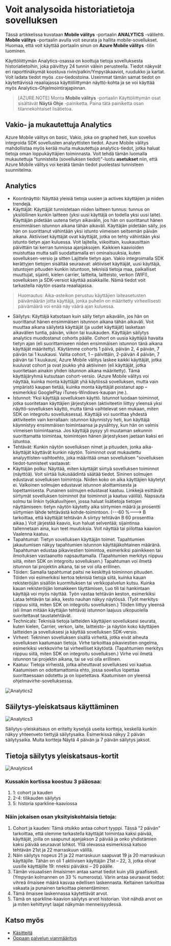 <properties
   pageTitle="Azure Mobile välitys käyttöliittymä - Analytics"
   description="Lue, miten voit analysoida historiatietoja sovelluksesi käyttämällä Azure Mobile välitys"
   services="mobile-engagement"
   documentationCenter=""
   authors="piyushjo"
   manager="dwrede"
   editor=""/>

<tags
   ms.service="mobile-engagement"
   ms.devlang="na"
   ms.topic="article"
   ms.tgt_pltfrm="mobile-multiple"
   ms.workload="mobile"
   ms.date="08/19/2016"
   ms.author="piyushjo"/>

# <a name="how-to-analyze-historical-data-about-your-application"></a>Voit analysoida historiatietoja sovelluksen

Tässä artikkelissa kuvataan **Mobile välitys** -portaalin **ANALYTICS** -välilehti. **Mobile välitys** -portaalin avulla voit seurata ja hallita mobile-sovellukset. Huomaa, että voit käyttää portaalin sinun on **Azure Mobile välitys** -tilin luominen.


Käyttöliittymän Analytics-osassa on koottuja tietoja sovelluksesta historiatietoihin, joka päivittyy 24 tunnin välein perusteella. Tiedot näkyvät eri raporttinäkymät koostuva rivin/palkin/Ympyräkaaviot, ruudukko ja kartat. Voit ladata tiedot myös .csv-tiedostoina. Useimmat tämän samat tiedot on käytettävissä reaaliajassa käyttöliittymän näyttö-kohta ja se voi käyttää myös Analytics-Ohjelmointirajapinnan.

>[AZURE.NOTE] Monta **Mobile välitys** -portaalin Käyttöliittymän osat sisältävät **Näytä Ohje** -painiketta. Paina tätä painiketta osan tilannekohtaiset lisätietoa.

## <a name="standard-and-custom-analytics"></a>Vakio- ja mukautettuja Analytics

Azure Mobile välitys on basic, Vakio, joka on graphed heti, kun sovellus integroida SDK sovellusten analyyttisten tiedot. Azure Mobile välitys mahdollistaa myös kerää muita mukautettuja analytics-tiedot, jotka haluat tietoja oman loppukäyttäjien toiminnasta. Voit tehdä tämän luomalla mukautettuja "tunnisteita (sovelluksen tiedot)"-luotu **asetukset** niin, että Azure Mobile välitys voi kerätä tämän tiedot puolestasi tunnisteen suunnitelma.



## <a name="analytics"></a>Analytics
- Koontinäyttö: Näyttää yleisiä tietoja uusien ja actives käyttäjien ja niiden trendejä.
- Käyttäjät: Käyttäjät tunnistetaan niiden laitteen tunnus: tunnus on yksilöllinen kunkin laitteen (yksi uusi käyttäjä on todella yksi uusi laite). Käyttäjän pidetään uutena tietyn aikavälin, jos hän on suorittanut hänen ensimmäisen istunnon aikana tähän aikaväli. Käyttäjän pidetään säily, jos hän on suorittanut vähintään yksi istunto viimeisen seitsemän päivän aikana. Aktiiviset käyttäjät ovat käyttäjät, jotka on tehty vähintään yksi istunto tietyn ajan kuluessa. Voit lajitella, viikoittain, kuukausittain päivittäin tai kerran tunnissa ajanjaksojen. Kaikkien kaavioiden muistuttaa mutta salli suodattamalla eri ominaisuuksia, kuten sovelluksen-versio ja sitten Lajittele tietyn ajan. Vakio integroimalla SDK kerättyjen tietojen sisältää seuraavat: aktiiviset käyttäjät, uusi käyttäjä, istuntojen pituuden kunkin istuntoon, teknisiä tietoja maa, paikalliset muuttujat, sijainti, kielen carrier, laitteita, laitteisto, verkon (WIFI), sovelluksen ja SDK-versiot käyttää asiakkaille. Nämä tiedot voit tarkastella näytön osasta reaaliajassa.

> Huomautus: Aika-asteikon perustuu käyttäjien laiteasetusten päivämäärän jotta käyttäjä, jonka puhelin on määritetty virheellisesti päivämäärä voi enää näy väärä ajan kuluessa.

- Säilytys: Käyttäjä katsotaan kuin säily tietyn aikavälin, jos hän on suorittanut hänen ensimmäisen istunnon aikana tähän aikaväli. Voit muuttaa aikana säilytetä käyttäjät (ja uudet käyttäjät) lasketaan aikavälien tuntia, päivän, viikon tai kuukauden. Käyttäjän säilytys analytics muodostanut cohorts päälle. Cohort on uusia käyttäjiä havaita tietyn ajan (eli suorittamiseen niiden ensimmäisen istunnon tänä aikana käyttäjät määritetty). Käytämme cohorts 1 päivä, päivän 2, 4 päivän, 7 päivän tai 1 kuukausi. Valita cohort, 1 – päivittäin, 2-päivän 4 päivän, 7 päivän tai 1 kuukausi, Azure Mobile välitys laskee kaikki käyttäjät, jotka kuuluvat cohort ja ovat joukko yhä aktiivinen (eli käyttäjät, jotka suoritetaan ainakin yhden istunnon aikana määritetty). Tämä käyttäjäryhmä kutsutaan cohort-versio. (Azure Mobile välitys voi näyttää, kuinka monta käyttäjät yhä käytössä sovelluksen, mutta vain ympäristö kaupan tietää, kuinka monta käyttäjät poistanut app – esimerkiksi GooglePlay iTunes-Windows-kaupan jne.).
- Istunnot: Yksi käyttäjä sovelluksen käyttö. Istunnot luodaan toiminnot, jotka suoritetaan käyttäjien järjestyksen (aktiviteetin liittyy yleensä yksi näyttö-sovelluksen käyttö, mutta tämä vaihtelevat sen mukaan, miten SDK on integroitu sovelluksessa). Käyttäjä voi suorittaa yhdestä aktiviteetin vain kerrallaan: istunnon käynnistyy heti, kun käyttäjä käynnistyy ensimmäisen toimintaansa ja pysähtyy, kun hän on valmis viimeisen toimintaansa. Jos käyttäjä pysyy yli muutaman sekunnin suorittamatta toimintaa, toimintojen hänen järjestyksen jaetaan kaksi eri istuntoa.
- Tehtävät: Kunkin näytön sovelluksen nimet ja pituuden, jonka aika-käyttäjät käyttävät kunkin näytön. Toiminnot ovat mukautettu analyyttisten-vaihtoehto, joka määrittää oman sovelluksen "sovelluksen tiedot-tunnisteet vastaavat:
- Käyttäjän polku: Näyttää, miten käyttäjät siirtyä sovelluksen toiminnot (näyttöä). Voit siirtää liukusäädintä säätää tiedot. Sininen solmujen edustavat sovelluksen toimintoja. Niiden koko on aika käyttäjien käytetyt ei. Valkoinen solmujen edustavat istunnon aloittamisesta ja lopettamisesta. Punainen solmujen edustavat kaatuu. Linkkejä esittävät siirtymät sovelluksen toiminnot (tai toiminnot ja kaatuu välillä). Napsauta solmu tai linkin työkaluvihjeen, jossa haluat lisätietoja tietojen näyttämiseen: tietyn näytön käytetty aika siirtymien määrä ja prosentti siirtymien lähde tehtävästä kohde-toimintoon. (---60 %---> B tarkoittaa, että käyttäjät tehtävän A siirtyy tehtävän B 60 prosenttia aikaa.) Voit järjestää kaavio, kun haluat selventää; sijaintinsa tallennetaan aina, kun teet muutoksia. Voit näyttää tai piilottaa kaavion Vaalenna kaatuu.
- Tapahtumat: Tietyn sovelluksen käyttäjän toimet. Tapahtumien jakautumisen näkyy tapahtumien istunnon käyttäjäkohtainen määränä. Tapahtuman edustaa pikaviestien toimintoa, esimerkiksi painikkeen tai ilmoituksen vastaanotto napsauttamalla. (Tapahtumien merkitys riippuu siitä, miten SDK on integroitu sovelluksen.) Tapahtuman voi ilmetä istunnon tai projektin aikana, tai se voi olla erillinen.
- Töiden: Samalla tapahtumat paitsi ne keskittyä toiminnon pituuden. Töiden voi esimerkiksi kertoa teknisiä tietoja siitä, kuinka kauan rekisteröijän sisällön kuormituksen tai verkkopalvelun kutsu. Kuinka kauan rekisteröijän lomakkeen täyttämisen, Luo tili tai hankintaan käyttäjä voi myös näyttää. Työn vastaa tehtävän keston, esimerkiksi Lataa tehtävän tai aika, kesto nauhan näkyy näytössä. (Työt merkitys riippuu siitä, miten SDK on integroitu sovelluksen.) Töiden liittyy yleensä (eli ilman mitään käyttäjän tehtävä) istunnon laajuus ulkopuolella suoritettavat taustatehtävät.
- Technicals: Teknisiä tietoja laitteiden käyttäjien sovelluksesi seurata, kuten kielen, Carrier, verkon, laite, laitteisto- ja näytön koko käyttäjien laitteiden ja sovelluksesi ja käyttää sovelluksen SDK-versio.
- Virheet: Tekninen sovelluksen sisällä virheitä, jotka eivät aiheuta sovelluksen kaatumaan tietoja. Virhe tarkoittaa pikaviestien ongelma, esimerkiksi verkkovirhe tai virheelliset käytöstä. (Tapahtumien merkitys riippuu siitä, miten SDK on integroitu sovelluksen.) Virhe voi ilmetä istunnon tai projektin aikana, tai se voi olla erillinen.
- Kaatuu: Tietoja virheistä, jotka aiheuttavat sovelluksesi voi kaatua. Kaatumisen on odottamattomia ehto, jossa sovellus lopettaa suorittaessaan odotettu ja on lopetettava. Kaatumisen on yleensä ohjelmavirhe-sovelluksessa.

![Analytics2][11]

## <a name="accessing-the-retention-overview"></a>Säilytys-yleiskatsaus käyttäminen
![Analytics3][12]

Säilytys-yleiskatsaus on eritelty kyselyjä useita kortteja, keskellä kunkin näkyy yhteenveto tiettyjä säilytysaika. Esimerkissä näkyy 2 päivän säilytysaika. Muita kortteja Näytä 4 päivän ja 7 päivän säilytys jaksot.

## <a name="understanding-the-retention-overview-cards"></a>Tietoja säilytys yleiskatsaus-kortit
![Analytics4][13]

### <a name="each-card-is-composed-of-3-main-parts"></a>Kussakin kortissa koostuu 3 pääosaa:
1. 1: cohort ja kauden
2. 2-4: tilikauden säilytys
3. 5: historia sparkline-kaaviossa

### <a name="here-is-detailed-information-about-each-element"></a>Näin jokaisen osan yksityiskohtaisia tietoja:
1.    Cohort ja kauden: Tämä otsikko antaa cohort tyyppi. Tässä "2 päivän" tarkoittaa, että olemme tarkastella käyttäjät toimintaa kaksi päivää, käyttäjät, joilla on saapunut ajanjakson 2 päivää ja onko yhdistämien kaksi päivää seuraavat lohkot. Yllä olevassa esimerkissä katsoo tehtävän 21st ja 22 marraskuun välillä.
2.    Näin säilytys nopeus 21 ja 22 marraskuun saapuvat 19 ja 20 marraskuun käyttäjille. Tähän on oli 1 aktiivisen käyttäjän 21st – 22, 3, jotka olivat uusille käyttäjille 19: nneksi päiväksi – 20 päälle.
3.    Tämän visuaalisen ilmaisimen antaa samat tiedot kuin yllä graafisesti. (Ympyrän kolmannen on 33 % numerosta). Värin antaa seuraavat tiedot: vihreä ilmaisee määrä kasvaa edellisen laskennasta. Keltainen tarkoittaa vakaata ja punainen tarkoittaa pienentäminen.
4.    Tämä ilmaisee laskennassa käytettävät arvot.
5.    Tämä on sparkline-kaavion säilytys arvot historian. Voit nähdä arvot on ja miten kehittynyt laajat näkymän menneisyydessä.


## <a name="see-also"></a>Katso myös

- [Käsitteitä][Link 6]
- [Oppaan palvelun vianmääritys][Link 24]

<!--Image references-->
[1]: ./media/mobile-engagement-user-interface-navigation/navigation1.png
[2]: ./media/mobile-engagement-user-interface-home/home1.png
[3]: ./media/mobile-engagement-user-interface-home/home2.png
[4]: ./media/mobile-engagement-user-interface-home/home3.png
[5]: ./media/mobile-engagement-user-interface-home/home4.png
[6]: ./media/mobile-engagement-user-interface-home/home5.png
[7]: ./media/mobile-engagement-user-interface-my-account/myaccount1.png
[8]: ./media/mobile-engagement-user-interface-my-account/myaccount2.png
[9]: ./media/mobile-engagement-user-interface-my-account/myaccount3.png
[10]: ./media/mobile-engagement-user-interface-analytics/analytics1.png
[11]: ./media/mobile-engagement-user-interface-analytics/analytics2.png
[12]: ./media/mobile-engagement-user-interface-analytics/analytics3.png
[13]: ./media/mobile-engagement-user-interface-analytics/analytics4.png
[14]: ./media/mobile-engagement-user-interface-monitor/monitor1.png
[15]: ./media/mobile-engagement-user-interface-monitor/monitor2.png
[16]: ./media/mobile-engagement-user-interface-monitor/monitor3.png
[17]: ./media/mobile-engagement-user-interface-monitor/monitor4.png
[18]: ./media/mobile-engagement-user-interface-reach/reach1.png
[19]: ./media/mobile-engagement-user-interface-reach/reach2.png
[20]: ./media/mobile-engagement-user-interface-reach-campaign/Reach-Campaign1.png
[21]: ./media/mobile-engagement-user-interface-reach-campaign/Reach-Campaign2.png
[22]: ./media/mobile-engagement-user-interface-reach-campaign/Reach-Campaign3.png
[23]: ./media/mobile-engagement-user-interface-reach-campaign/Reach-Campaign4.png
[24]: ./media/mobile-engagement-user-interface-reach-campaign/Reach-Campaign5.png
[25]: ./media/mobile-engagement-user-interface-reach-campaign/Reach-Campaign6.png
[26]: ./media/mobile-engagement-user-interface-reach-campaign/Reach-Campaign7.png
[27]: ./media/mobile-engagement-user-interface-reach-campaign/Reach-Campaign8.png
[28]: ./media/mobile-engagement-user-interface-reach-campaign/Reach-Campaign9.png
[29]: ./media/mobile-engagement-user-interface-reach-criterion/Reach-Criterion1.png
[30]: ./media/mobile-engagement-user-interface-reach-content/Reach-Content1.png
[31]: ./media/mobile-engagement-user-interface-reach-content/Reach-Content2.png
[32]: ./media/mobile-engagement-user-interface-reach-content/Reach-Content3.png
[33]: ./media/mobile-engagement-user-interface-reach-content/Reach-Content4.png
[34]: ./media/mobile-engagement-user-interface-dashboard/dashboard1.png
[35]: ./media/mobile-engagement-user-interface-segments/segments1.png
[36]: ./media/mobile-engagement-user-interface-segments/segments2.png
[37]: ./media/mobile-engagement-user-interface-segments/segments3.png
[38]: ./media/mobile-engagement-user-interface-segments/segments4.png
[39]: ./media/mobile-engagement-user-interface-segments/segments5.png
[40]: ./media/mobile-engagement-user-interface-segments/segments6.png
[41]: ./media/mobile-engagement-user-interface-segments/segments7.png
[42]: ./media/mobile-engagement-user-interface-segments/segments8.png
[43]: ./media/mobile-engagement-user-interface-segments/segments9.png
[44]: ./media/mobile-engagement-user-interface-segments/segments10.png
[45]: ./media/mobile-engagement-user-interface-segments/segments11.png
[46]: ./media/mobile-engagement-user-interface-settings/settings1.png
[47]: ./media/mobile-engagement-user-interface-settings/settings2.png
[48]: ./media/mobile-engagement-user-interface-settings/settings3.png
[49]: ./media/mobile-engagement-user-interface-settings/settings4.png
[50]: ./media/mobile-engagement-user-interface-settings/settings5.png
[51]: ./media/mobile-engagement-user-interface-settings/settings6.png
[52]: ./media/mobile-engagement-user-interface-settings/settings7.png
[53]: ./media/mobile-engagement-user-interface-settings/settings8.png
[54]: ./media/mobile-engagement-user-interface-settings/settings9.png
[55]: ./media/mobile-engagement-user-interface-settings/settings10.png
[56]: ./media/mobile-engagement-user-interface-settings/settings11.png
[57]: ./media/mobile-engagement-user-interface-settings/settings12.png
[58]: ./media/mobile-engagement-user-interface-settings/settings13.png

<!--Link references-->
[Link 1]: mobile-engagement-user-interface.md
[Link 2]: mobile-engagement-troubleshooting-guide.md
[Link 3]: mobile-engagement-how-tos.md
[Link 4]: http://go.microsoft.com/fwlink/?LinkID=525553
[Link 5]: http://go.microsoft.com/fwlink/?LinkID=525554
[Link 6]: http://go.microsoft.com/fwlink/?LinkId=525555
[Link 7]: https://account.windowsazure.com/PreviewFeatures
[Link 8]: https://social.msdn.microsoft.com/Forums/azure/home?forum=azuremobileengagement
[Link 9]: http://azure.microsoft.com/services/mobile-engagement/
[Link 10]: http://azure.microsoft.com/documentation/services/mobile-engagement/
[Link 11]: http://azure.microsoft.com/pricing/details/mobile-engagement/
[Link 12]: mobile-engagement-user-interface-navigation.md
[Link 13]: mobile-engagement-user-interface-home.md
[Link 14]: mobile-engagement-user-interface-my-account.md
[Link 15]: mobile-engagement-user-interface-analytics.md
[Link 16]: mobile-engagement-user-interface-monitor.md
[Link 17]: mobile-engagement-user-interface-reach.md
[Link 18]: mobile-engagement-user-interface-segments.md
[Link 19]: mobile-engagement-user-interface-dashboard.md
[Link 20]: mobile-engagement-user-interface-settings.md
[Link 21]: mobile-engagement-troubleshooting-guide-analytics.md
[Link 22]: mobile-engagement-troubleshooting-guide-apis.md
[Link 23]: mobile-engagement-troubleshooting-guide-push-reach.md
[Link 24]: mobile-engagement-troubleshooting-guide-service.md
[Link 25]: mobile-engagement-troubleshooting-guide-sdk.md
[Link 26]: mobile-engagement-troubleshooting-guide-sr-info.md
[Link 27]: ../mobile-engagement-how-tos-first-push.md
[Link 28]: ../mobile-engagement-how-tos-test-campaign.md
[Link 29]: ../mobile-engagement-how-tos-personalize-push.md
[Link 30]: ../mobile-engagement-how-tos-differentiate-push.md
[Link 31]: ../mobile-engagement-how-tos-schedule-campaign.md
[Link 32]: ../mobile-engagement-how-tos-text-view.md
[Link 33]: ../mobile-engagement-how-tos-web-view.md
